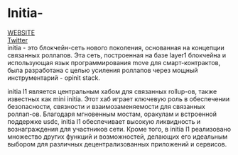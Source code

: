 # Initia-

[WEBSITE](https://initia.xyz/) \
[Twitter](https://twitter.com/initiafdn/) \
initia - это блокчейн-сеть нового поколения, основанная на концепции связанных роллапов. Эта сеть, построенная на базе layer1 блокчейна и использующая язык программирования move для смарт-контрактов, была разработана с целью усиления роллапов через мощный инструментарий - opinit stack.

initia l1 является центральным хабом для связанных rollup-ов, также известных как mini initia. Этот хаб играет ключевую роль в обеспечении безопасности, связности и взаимозаменяемости для связанных роллап-ов. Благодаря мгновенным мостам, оракулам и встроенной поддержке usdc, initia l1 обеспечивает высокую ликвидность и вознаграждения для участников сети. Кроме того, в initia l1 реализовано множество других функций и возможностей, делающих его идеальным выбором для различных децентрализованных приложений и сервисов.
